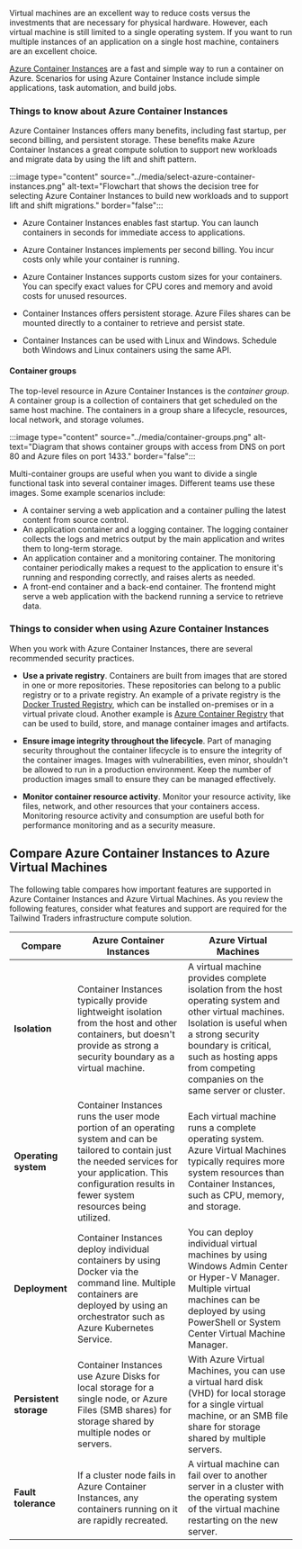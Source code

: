 Virtual machines are an excellent way to reduce costs versus the investments that are necessary for physical hardware. However, each virtual machine is still limited to a single operating system. If you want to run multiple instances of an application on a single host machine, containers are an excellent choice.

[Azure Container Instances](/azure/container-instances/container-instances-overview) are a fast and simple way to run a container on Azure. Scenarios for using Azure Container Instance include simple applications, task automation, and build jobs.

### Things to know about Azure Container Instances

Azure Container Instances offers many benefits, including fast startup, per second billing, and persistent storage. These benefits make Azure Container Instances a great compute solution to support new workloads and migrate data by using the lift and shift pattern.  

:::image type="content" source="../media/select-azure-container-instances.png" alt-text="Flowchart that shows the decision tree for selecting Azure Container Instances to build new workloads and to support lift and shift migrations." border="false":::

- Azure Container Instances enables fast startup. You can launch containers in seconds for immediate access to applications.

- Azure Container Instances implements per second billing. You incur costs only while your container is running.

- Azure Container Instances supports custom sizes for your containers. You can specify exact values for CPU cores and memory and avoid costs for unused resources.

- Container Instances offers persistent storage. Azure Files shares can be mounted directly to a container to retrieve and persist state.

- Container Instances can be used with Linux and Windows. Schedule both Windows and Linux containers using the same API.

#### Container groups

The top-level resource in Azure Container Instances is the _container group_. A container group is a collection of containers that get scheduled on the same host machine. The containers in a group share a lifecycle, resources, local network, and storage volumes.

:::image type="content" source="../media/container-groups.png" alt-text="Diagram that shows container groups with access from DNS on port 80 and Azure files on port 1433." border="false":::

Multi-container groups are useful when you want to divide a single functional task into several container images. Different teams use these images. Some example scenarios include:
- A container serving a web application and a container pulling the latest content from source control.
- An application container and a logging container. The logging container collects the logs and metrics output by the main application and writes them to long-term storage.
- An application container and a monitoring container. The monitoring container periodically makes a request to the application to ensure it's running and responding correctly, and raises alerts as needed.
- A front-end container and a back-end container. The frontend might serve a web application with the backend running a service to retrieve data.

### Things to consider when using Azure Container Instances

When you work with Azure Container Instances, there are several recommended security practices.

- **Use a private registry**. Containers are built from images that are stored in one or more repositories. These repositories can belong to a public registry or to a private registry. An example of a private registry is the [Docker Trusted Registry](https://docs.docker.com/datacenter/dtr/), which can be installed on-premises or in a virtual private cloud. Another example is [Azure Container Registry](/azure/container-registry/) that can be used to build, store, and manage container images and artifacts. 

- **Ensure image integrity throughout the lifecycle**. Part of managing security throughout the container lifecycle is to ensure the integrity of the container images. Images with vulnerabilities, even minor, shouldn't be allowed to run in a production environment. Keep the number of production images small to ensure they can be managed effectively.

- **Monitor container resource activity**. Monitor your resource activity, like files, network, and other resources that your containers access. Monitoring resource activity and consumption are useful both for performance monitoring and as a security measure.

## Compare Azure Container Instances to Azure Virtual Machines

The following table compares how important features are supported in Azure Container Instances and Azure Virtual Machines. As you review the following features, consider what features and support are required for the Tailwind Traders infrastructure compute solution.

| Compare | Azure Container Instances | Azure Virtual Machines |
| --- | --- | --- |
| **Isolation** | Container Instances typically provide lightweight isolation from the host and other containers, but doesn't provide as strong a security boundary as a virtual machine.| A virtual machine provides complete isolation from the host operating system and other virtual machines. Isolation is useful when a strong security boundary is critical, such as hosting apps from competing companies on the same server or cluster. |
| **Operating system** | Container Instances runs the user mode portion of an operating system and can be tailored to contain just the needed services for your application. This configuration results in fewer system resources being utilized.| Each virtual machine runs a complete operating system. Azure Virtual Machines typically requires more system resources than Container Instances, such as CPU, memory, and storage. |
| **Deployment** | Container Instances deploy individual containers by using Docker via the command line. Multiple containers are deployed by using an orchestrator such as Azure Kubernetes Service.| You can deploy individual virtual machines by using Windows Admin Center or Hyper-V Manager. Multiple virtual machines can be deployed by using PowerShell or System Center Virtual Machine Manager. |
| **Persistent storage** | Container Instances use Azure Disks for local storage for a single node, or Azure Files (SMB shares) for storage shared by multiple nodes or servers. | With Azure Virtual Machines, you can use a virtual hard disk (VHD) for local storage for a single virtual machine, or an SMB file share for storage shared by multiple servers. |
| **Fault tolerance** | If a cluster node fails in Azure Container Instances, any containers running on it are rapidly recreated. | A virtual machine can fail over to another server in a cluster with the operating system of the virtual machine restarting on the new server. |
